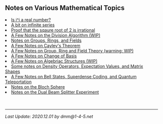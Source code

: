 <!-- 

#
#	David Meyer
#	dmm@m1-4-5.net
#	Sun Oct 30 13:33:40 2016
#
#	$Header: /mnt/disk0/dmm/public_html/qc/RCS/index.html,v 1.17 2019/10/04 18:11:15 dmm Exp $
#
-->

<h2>
Notes on Various Mathematical Topics
</h2>

<li><a href="./i_to_the_i_is_real.pdf">Is i^i a real number?</a>
<br>
<li><a href="./infinite_sum_a_over_b.pdf">A bit on infinite series</a>
<br>
<li><a href="./sqrt2.pdf">Proof that the sqaure root of 2 is irrational</a>
<br>
<li><a href="./division.pdf">A Few Notes on the Division Algorithm (WIP) </a>
<br>
<li><a href="./galois_theory.pdf">Notes on Groups, Rings, and Fields </a>
<br>
<li><a href="./cayleys_theorem.pdf">A Few Notes on Cayley's Theorem</a>
<br>
<li><a href="./groups.pdf">A Few Notes on Group, Ring and Field Theory (warning: WIP)</a>
<br>
<li><a href="./change_of_basis.pdf">A Few Notes on Change of Basis</a>
<br>
 <li><a href="./algebraic_structures.pdf">A Few Notes on Algebriac Structures (WIP)</a>
<br>
<li><a href="./density.pdf">Some notes on Density Operators, Expectation Values, and Matrix Shapes </a>
<br>
<li><a href="./bell.pdf">A Few Notes on Bell States, Superdense Coding, and
Quantum Teleportation
<br>
<li><a href="./bloch_sphere.pdf">Notes on the Bloch Sphere
<br>
<li><a href="./dual_beam_experiment.pdf">Notes on the Dual Beam Splitter Experiment </a>



<br>
<br>
<br>
<hr>
<i>Last Update: 2020.12.01 by dmm@1-4-5.net




